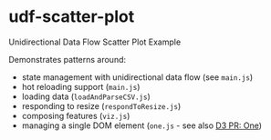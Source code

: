 # udf-scatter-plot
Unidirectional Data Flow Scatter Plot Example

Demonstrates patterns around:

 * state management with unidirectional data flow (see `main.js`)
 * hot reloading support (`main.js`)
 * loading data (`loadAndParseCSV.js`)
 * responding to resize (`respondToResize.js`)
 * composing features (`viz.js`)
 * managing a single DOM element (`one.js` - see also [D3 PR: One](https://github.com/d3/d3-selection/pull/300))
